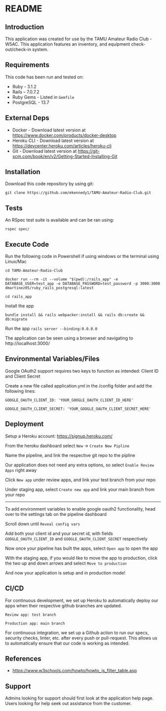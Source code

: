 # README 
 
## Introduction ## 
 
This application was created for use by the TAMU Amateur Radio Club - W5AC. This application features an inventory, and equipment check-out/check-in system. 

 
 
## Requirements ## 
 
This code has been run and tested on: 
 
* Ruby - 3.1.2 
* Rails – 7.0.7.2 
* Ruby Gems - Listed in `Gemfile` 
* PostgreSQL - 13.7 
 
 
## External Deps  ## 
 
* Docker - Download latest version at https://www.docker.com/products/docker-desktop 
* Heroku CLI - Download latest version at https://devcenter.heroku.com/articles/heroku-cli 
* Git - Download latest version at https://git-scm.com/book/en/v2/Getting-Started-Installing-Git 
 
## Installation ## 
 
Download this code repository by using git: 
 
 `git clone https://github.com/ekennedy1/TAMU-Amateur-Radio-Club.git` 
 
 
## Tests ## 
 
An RSpec test suite is available and can be ran using: 
 
  `rspec spec/` 
 
## Execute Code ## 
 
Run the following code in Powershell if using windows or the terminal using Linux/Mac 
 
  `cd TAMU-Amateur-Radio-Club` 
 
  `docker run --rm -it --volume "$(pwd):/rails_app" -e DATABASE_USER=test_app -e DATABASE_PASSWORD=test_password -p 3000:3000 dmartinez05/ruby_rails_postgresql:latest` 
 
  `cd rails_app` 
 
Install the app 
 
  `bundle install && rails webpacker:install && rails db:create && db:migrate` 
 
Run the app 
  `rails server --binding:0.0.0.0` 
 
The application can be seen using a browser and navigating to http://localhost:3000/ 
 
## Environmental Variables/Files ## 
 
Google OAuth2 support requires two keys to function as intended: Client ID and Client Secret 
 
Create a new file called application.yml in the /config folder and add the following lines: 
 
  `GOOGLE_OAUTH_CLIENT_ID: 'YOUR_GOOGLE_OAUTH_CLIENT_ID_HERE'` 
 
  `GOOGLE_OAUTH_CLIENT_SECRET: 'YOUR_GOOGLE_OAUTH_CLIENT_SECRET_HERE'` 
 
 
## Deployment ## 
 
Setup a Heroku account: https://signup.heroku.com/ 
 
From the heroku dashboard select `New` -> `Create New Pipline` 
 
Name the pipeline, and link the respective git repo to the pipline 
 
Our application does not need any extra options, so select `Enable Review Apps` right away 
 
Click `New app` under review apps, and link your test branch from your repo 
 
Under staging app, select `Create new app` and link your main branch from your repo 
 
-------- 
 
To add environment variables to enable google oauth2 functionality, head over to the settings tab on the pipeline dashboard 
 
Scroll down until `Reveal config vars` 
 
Add both your client id and your secret id, with fields `GOOGLE_OAUTH_CLIENT_ID` and `GOOGLE_OAUTH_CLIENT_SECRET` respectively 
 
Now once your pipeline has built the apps, select `Open app` to open the app 
 
With the staging app, if you would like to move the app to production, click the two up and down arrows and select `Move to production` 
 
And now your application is setup and in production mode! 
 
 
## CI/CD ## 
 
For continuous development, we set up Heroku to automatically deploy our apps when their respective github branches are updated. 
 
  `Review app: test branch` 
 
  `Production app: main branch` 
 
For continuous integration, we set up a Github action to run our specs, security checks, linter, etc. after every push or pull-request. This allows us to automatically ensure that our code is working as intended. 
 
## References ## 
 
- https://www.w3schools.com/howto/howto_js_filter_table.asp 
 
## Support ## 
 
Admins looking for support should first look at the application help page. 
Users looking for help seek out assistance from the customer. 
